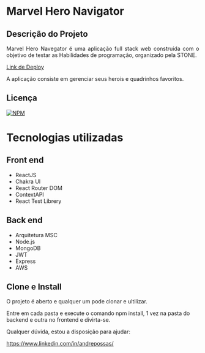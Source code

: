 #  Marvel Hero Navigator

## Descrição do Projeto
<p align="justify">Marvel Hero Navegator é uma aplicação full stack web construída com o objetivo de testar as Habilidades de programação, organizado pela STONE.</p>

[Link de Deploy](http://ec2-54-82-34-19.compute-1.amazonaws.com/)

<p>A aplicação consiste em gerenciar seus herois e quadrinhos favoritos.</p>

## Licença

[![NPM](https://img.shields.io/npm/l/react)](https://github.com/dekopossas/marvel-hero-navigator/blob/main/LICENSE)

#  Tecnologias utilizadas
## Front end

- ReactJS
- Chakra UI
- React Router DOM
- ContextAPI
- React Test Librery

## Back end 

- Arquitetura MSC
- Node.js
- MongoDB
- JWT
- Express
- AWS

## Clone e Install
<p align="justify"> O projeto é aberto e qualquer um pode clonar e ultilizar. </p>

Entre em cada pasta e execute o comando npm install, 1 vez na pasta do backend e outra no frontend e divirta-se.

Qualquer dúvida, estou a disposição para ajudar:

https://www.linkedin.com/in/andrepossas/
